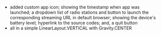 - added custom app icon; showing the timestamp when app was launched; a dropdown list of radio stations and button to launch the corresponding streaming URL in default browser; showing the device's battery level; hyperlink to the source codes; and, a quit button
- all in a simple LinearLayout.VERTICAL with Gravity.CENTER 
